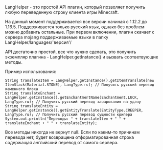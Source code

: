LangHelper - это простой API плагин, который позволяет получить любую переведенную строку клиента игры Minecraft.

На данный момент поддерживается все версии начиная с 1.12.2 до 1.16.5.
Поддерживается только русский язык, однако без проблем можно добавить остальные.
При первом включении, плагин скачает с сервера mojang поддерживаемые языки в папку LangHelper/languages/'версия'/

API достаточно простой, все что нужно сделать, это получить экземпляр плагина - LangHelper.getInstance() и вызвать соответвующие методы.

Пример использования:
```
String translateItem = LangHelper.getInstance().getItemTranslate(new ItemStack(Material.STONE), LangType.ru); // Получить русский перевод каменного блока
String translateEnchant = LangHelper.getInstance().getEnchantmentName(Enchantment.LUCK, LangType.ru); // Получить русский перевод зачарования на удачу
String translateEntity = LangHelper.getInstance().getEntityTranslate(EntityType.CREEPER, LangType.ru); // Получить русский перевод сущности крипера
System.out.println("Переводы: " + translateItem + " " + translateEnchant + " " + translateEntity);
```
Все методы никогда не вернут null. Если по каким-то причинам перевода нет, будет возвращена отформатированная строка содержащая английский перевод от самого сервера.
